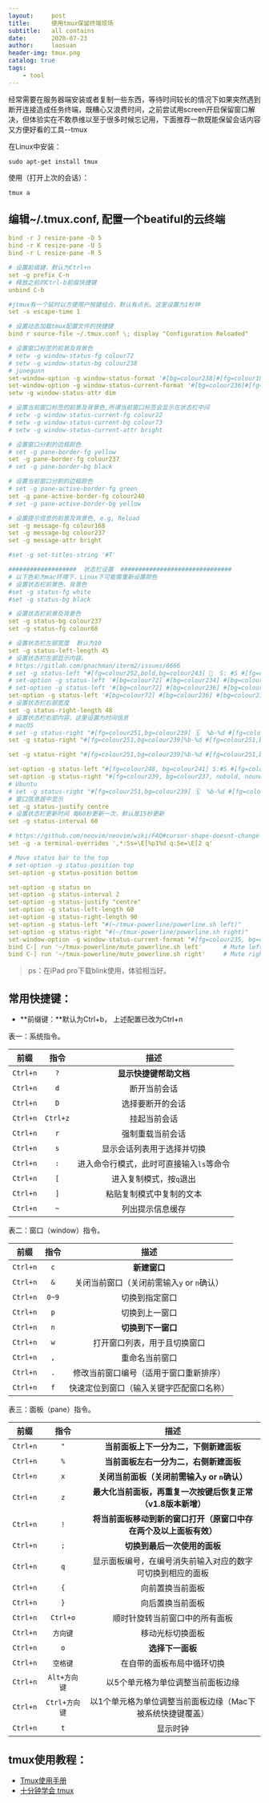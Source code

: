 ```yaml
---
layout:     post
title:      使用tmux保留终端现场
subtitle:   all contains
date:       2020-07-23
author:     laosuan
header-img: tmux.png
catalog: true
tags:
    - tool
---
```


经常需要在服务器端安装或者复制一些东西，等待时间较长的情况下如果突然遇到断开连接造成任务终端，既糟心又浪费时间，之前尝试用screen开启保留窗口解决，但体验实在不敢恭维以至于很多时候忘记用，下面推荐一款既能保留会话内容又方便好看的工具--tmux

在Linux中安装：
```
sudo apt-get install tmux
```

使用（打开上次的会话）：
```
tmux a
```

## 编辑~/.tmux.conf, 配置一个beatiful的云终端

```yml
bind -r J resize-pane -D 5
bind -r K resize-pane -U 5
bind -r L resize-pane -R 5

# 设置前缀键，默认为Ctrl+n
set -g prefix C-n
# 释放之前的Ctrl-b前缀快捷键
unbind C-b

#jtmux有一个延时以方便用户按键组合，默认有点长。这里设置为1秒钟
set -s escape-time 1

# 设置动态加载tmux配置文件的快捷键
bind r source-file ~/.tmux.conf \; display "Configuration Reloaded"

# 设置窗口标签的前景及背景色
# setw -g window-status-fg colour72
# setw -g window-status-bg colour238
# junegunn
set-window-option -g window-status-format '#[bg=colour238]#[fg=colour107] #I #[bg=colour239]#[fg=colour110] #[bg=colour240]#W#[bg=colour239]#[fg=colour195]#F#[bg=colour238] '
set-window-option -g window-status-current-format '#[bg=colour236]#[fg=colour215,bold] #I:#[bg=colour235]#[fg=colour167] #[bg=colour234]#W#[bg=colour235]#[fg=colour195]#F#[bg=colour236] '
setw -g window-status-attr dim

# 设置当前窗口标签的前景及背景色,所谓当前窗口标签会显示在状态栏中间
# setw -g window-status-current-fg colour22
# setw -g window-status-current-bg colour73
# setw -g window-status-current-attr bright

# 设置窗口分割的边框颜色
# set -g pane-border-fg yellow
set -g pane-border-fg colour237
# set -g pane-border-bg black

# 设置当前窗口分割的边框颜色
# set -g pane-active-border-fg green
set -g pane-active-border-fg colour240
# set -g pane-active-border-bg yellow

# 设置提示信息的前景及背景色, e.g, Reload
set -g message-fg colour168
set -g message-bg colour237
set -g message-attr bright

#set -g set-titles-string '#T'

###################  状态栏设置  ###############################
# 以下色彩为mac环境下，Linux下可能需重新设置颜色
# 设置状态栏前景色，背景色
#set -g status-fg white
#set -g status-bg black

# 设置状态栏前景及背景色
set -g status-bg colour237
set -g status-fg colour68

# 设置状态栏左部宽度  默认为10
set -g status-left-length 45
# 设置状态栏左部显示内容。
# https://gitlab.com/gnachman/iterm2/issues/6666
# set -g status-left "#[fg=colour252,bold,bg=colour243] 🌺  S: #S #[fg=colour250,bg=colour239] 🏵  W: #I #[fg=yellow,bg=colour237] ☘ #[fg=colour250,bg=colour237] P: #P#[default]"
# set-option -g status-left '#[bg=colour72] #[bg=colour234] #[bg=colour235] #[bg=colour236]#[fg=colour185,bg=colour238] 🌺  S:#S #[fg=colour251,bg=colour239] 💻  #h '
# set-option -g status-left '#[bg=colour72] #[bg=colour236] #[bg=colour237]#[fg=colour185,bg=colour238] 🌺  S:#S #[fg=colour251,bg=colour239] 💻  #h '
set-option -g status-left '#[bg=colour72] #[bg=colour236] #[bg=colour237]#[fg=colour185,bg=colour238]  S:#S #[fg=colour251,bg=colour239] h:#h '
# 设置状态栏右部宽度
set -g status-right-length 48
# 设置状态栏右部内容，这里设置为时间信息
# macOS
# set -g status-right "#[fg=colour251,bg=colour239] 🗓  %b-%d #[fg=colour251,bg=colour238] ⏱  %R #[fg=colour251,bg=colour237] 🐳  #(ifconfig | grep 'inet.*netmask.*broadcast' | awk '{print $2}') #[bg=colour236] #[bg=colour235] #[bg=colour72] "
set -g status-right "#[fg=colour251,bg=colour239]%b-%d #[fg=colour251,bg=colour238] %R #[fg=colour251,bg=colour237] #(ifconfig | grep 'inet.*netmask.*broadcast' | awk '{print $2}') #[bg=colour236] #[bg=colour235] #[bg=colour72] "

set -g status-right "#[fg=colour251,bg=colour239]%b-%d #[fg=colour251,bg=colour238] %R #[fg=colour251,bg=colour237] #(ifconfig | grep 'inet.*netmask.*broadcast' | awk '{print $2}') #[bg=colour236] #[bg=colour235] #[bg=colour72] "

set-option -g status-left "#[fg=colour248, bg=colour241] S:#S #[fg=colour241, bg=colour237, nobold, noitalics, nounderscore]"
set-option -g status-right "#[fg=colour239, bg=colour237, nobold, nounderscore, noitalics]#[fg=colour246,bg=colour239] %Y-%m-%d  %H:%M #[fg=colour248, bg=colour239, nobold, noitalics, nounderscore]#[fg=colour237, bg=colour248] #(ifconfig | grep 'inet.*netmask.*broadcast' | awk '{print $2}') "
# Ubuntu
# set -g status-right "#[fg=colour251,bg=colour239] 🗓  %b-%d #[fg=colour251,bg=colour238] ⏱  %R #[fg=colour251,bg=colour237] 🐳  #(ifconfig | grep 'inet addr:192' | cut -d: -f2 | awk '{print $1}') #[bg=colour236] #[bg=colour72] "
# 窗口信息居中显示
set -g status-justify centre
# 设置状态栏更新时间 每60秒更新一次，默认是15秒更新
set -g status-interval 60

# https://github.com/neovim/neovim/wiki/FAQ#cursor-shape-doesnt-change-in-tmux
set -g -a terminal-overrides ',*:Ss=\E[%p1%d q:Se=\E[2 q'

# Move status bar to the top
# set-option -g status-position top
set-option -g status-position bottom

set-option -g status on
set-option -g status-interval 2
set-option -g status-justify "centre"
set-option -g status-left-length 60
set-option -g status-right-length 90
set-option -g status-left "#(~/tmux-powerline/powerline.sh left)"
set-option -g status-right "#(~/tmux-powerline/powerline.sh right)"
set-window-option -g window-status-current-format "#[fg=colour235, bg=colour27]⮀#[fg=colour255, bg=colour27] #I ⮁ #W #[fg=colour27, bg=colour235]⮀"
bind C-[ run '~/tmux-powerline/mute_powerline.sh left'		# Mute left statusbar.
bind C-] run '~/tmux-powerline/mute_powerline.sh right'		# Mute right statusbar.

```

>ps：在iPad pro下载blink使用，体验相当好。

## 常用快捷键：
- **前缀键：**默认为Ctrl+b， 上述配置已改为Ctrl+n

表一：系统指令。

|   前缀   |   指令   |                   描述                   |
| :------: | :------: | :--------------------------------------: |
| `Ctrl+n` |   `?`    |          **显示快捷键帮助文档**          |
| `Ctrl+n` |   `d`    |               断开当前会话               |
| `Ctrl+n` |   `D`    |             选择要断开的会话             |
| `Ctrl+n` | `Ctrl+z` |               挂起当前会话               |
| `Ctrl+n` |   `r`    |             强制重载当前会话             |
| `Ctrl+n` |   `s`    |        显示会话列表用于选择并切换        |
| `Ctrl+n` |   `:`    | 进入命令行模式，此时可直接输入`ls`等命令 |
| `Ctrl+n` |   `[`    |         进入复制模式，按`q`退出          |
| `Ctrl+n` |   `]`    |         粘贴复制模式中复制的文本         |
| `Ctrl+n` |   `~`    |             列出提示信息缓存             |

表二：窗口（window）指令。

|   前缀   | 指令  |                    描述                    |
| :------: | :---: | :----------------------------------------: |
| `Ctrl+n` |  `c`  |                **新建窗口**                |
| `Ctrl+n` |  `&`  | 关闭当前窗口（关闭前需输入`y` or `n`确认） |
| `Ctrl+n` | `0~9` |               切换到指定窗口               |
| `Ctrl+n` |  `p`  |               切换到上一窗口               |
| `Ctrl+n` |  `n`  |             **切换到下一窗口**             |
| `Ctrl+n` |  `w`  |        打开窗口列表，用于且切换窗口        |
| `Ctrl+n` |  `,`  |               重命名当前窗口               |
| `Ctrl+n` |  `.`  |   修改当前窗口编号（适用于窗口重新排序）   |
| `Ctrl+n` |  `f`  |  快速定位到窗口（输入关键字匹配窗口名称）  |

表三：面板（pane）指令。

|   前缀   |     指令      |                             描述                             |
| :------: | :-----------: | :----------------------------------------------------------: |
| `Ctrl+n` |      `"`      |            **当前面板上下一分为二，下侧新建面板**            |
| `Ctrl+n` |      `%`      |            **当前面板左右一分为二，右侧新建面板**            |
| `Ctrl+n` |      `x`      |        **关闭当前面板（关闭前需输入`y` or `n`确认）**        |
| `Ctrl+n` |      `z`      | **最大化当前面板，再重复一次按键后恢复正常（v1.8版本新增）** |
| `Ctrl+n` |      `!`      | **将当前面板移动到新的窗口打开（原窗口中存在两个及以上面板有效）** |
| `Ctrl+n` |      `;`      |                 **切换到最后一次使用的面板**                 |
| `Ctrl+n` |      `q`      |  显示面板编号，在编号消失前输入对应的数字可切换到相应的面板  |
| `Ctrl+n` |      `{`      |                       向前置换当前面板                       |
| `Ctrl+n` |      `}`      |                       向后置换当前面板                       |
| `Ctrl+n` |   `Ctrl+o`    |                顺时针旋转当前窗口中的所有面板                |
| `Ctrl+n` |   `方向键`    |                       移动光标切换面板                       |
| `Ctrl+n` |      `o`      |                       **选择下一面板**                       |
| `Ctrl+n` |   `空格键`    |                  在自带的面板布局中循环切换                  |
| `Ctrl+n` | `Alt+方向键`  |              以5个单元格为单位调整当前面板边缘               |
| `Ctrl+n` | `Ctrl+方向键` |  以1个单元格为单位调整当前面板边缘（Mac下被系统快捷键覆盖）  |
| `Ctrl+n` |      `t`      |                           显示时钟                           |

## tmux使用教程：

- [Tmux使用手册](http://louiszhai.github.io/2017/09/30/tmux/)
- [十分钟学会 tmux](https://www.cnblogs.com/kaiye/p/6275207.html)


